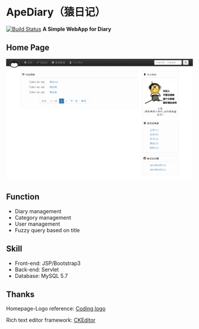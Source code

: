 # ApeDiary（猿日记）
[![Build Status](https://travis-ci.org/aloneZERO/ape-diary.svg?branch=master)](https://travis-ci.org/aloneZERO/ape-diary)
**A Simple WebApp for Diary**

## Home Page
![](others/Home-page.png)

## Function
- Diary management
- Category management
- User management
- Fuzzy query based on title

## Skill
- Front-end: JSP/Bootstrap3
- Back-end: Servlet
- Database: MySQL 5.7

## Thanks

Homepage-Logo reference: [Coding logo](https://coding.net/)

Rich text editor framework: [CKEditor](http://ckeditor.com)
